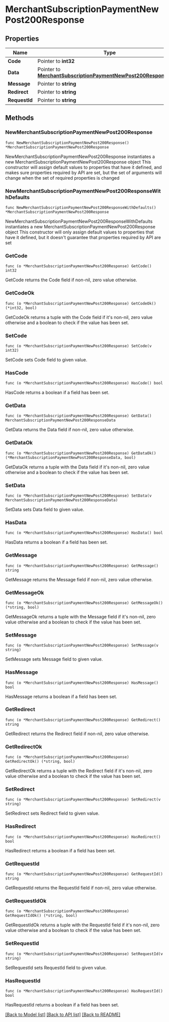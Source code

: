 # MerchantSubscriptionPaymentNewPost200Response

## Properties

Name | Type | Description | Notes
------------ | ------------- | ------------- | -------------
**Code** | Pointer to **int32** |  | [optional] 
**Data** | Pointer to [**MerchantSubscriptionPaymentNewPost200ResponseData**](MerchantSubscriptionPaymentNewPost200ResponseData.md) |  | [optional] 
**Message** | Pointer to **string** |  | [optional] 
**Redirect** | Pointer to **string** |  | [optional] 
**RequestId** | Pointer to **string** |  | [optional] 

## Methods

### NewMerchantSubscriptionPaymentNewPost200Response

`func NewMerchantSubscriptionPaymentNewPost200Response() *MerchantSubscriptionPaymentNewPost200Response`

NewMerchantSubscriptionPaymentNewPost200Response instantiates a new MerchantSubscriptionPaymentNewPost200Response object
This constructor will assign default values to properties that have it defined,
and makes sure properties required by API are set, but the set of arguments
will change when the set of required properties is changed

### NewMerchantSubscriptionPaymentNewPost200ResponseWithDefaults

`func NewMerchantSubscriptionPaymentNewPost200ResponseWithDefaults() *MerchantSubscriptionPaymentNewPost200Response`

NewMerchantSubscriptionPaymentNewPost200ResponseWithDefaults instantiates a new MerchantSubscriptionPaymentNewPost200Response object
This constructor will only assign default values to properties that have it defined,
but it doesn't guarantee that properties required by API are set

### GetCode

`func (o *MerchantSubscriptionPaymentNewPost200Response) GetCode() int32`

GetCode returns the Code field if non-nil, zero value otherwise.

### GetCodeOk

`func (o *MerchantSubscriptionPaymentNewPost200Response) GetCodeOk() (*int32, bool)`

GetCodeOk returns a tuple with the Code field if it's non-nil, zero value otherwise
and a boolean to check if the value has been set.

### SetCode

`func (o *MerchantSubscriptionPaymentNewPost200Response) SetCode(v int32)`

SetCode sets Code field to given value.

### HasCode

`func (o *MerchantSubscriptionPaymentNewPost200Response) HasCode() bool`

HasCode returns a boolean if a field has been set.

### GetData

`func (o *MerchantSubscriptionPaymentNewPost200Response) GetData() MerchantSubscriptionPaymentNewPost200ResponseData`

GetData returns the Data field if non-nil, zero value otherwise.

### GetDataOk

`func (o *MerchantSubscriptionPaymentNewPost200Response) GetDataOk() (*MerchantSubscriptionPaymentNewPost200ResponseData, bool)`

GetDataOk returns a tuple with the Data field if it's non-nil, zero value otherwise
and a boolean to check if the value has been set.

### SetData

`func (o *MerchantSubscriptionPaymentNewPost200Response) SetData(v MerchantSubscriptionPaymentNewPost200ResponseData)`

SetData sets Data field to given value.

### HasData

`func (o *MerchantSubscriptionPaymentNewPost200Response) HasData() bool`

HasData returns a boolean if a field has been set.

### GetMessage

`func (o *MerchantSubscriptionPaymentNewPost200Response) GetMessage() string`

GetMessage returns the Message field if non-nil, zero value otherwise.

### GetMessageOk

`func (o *MerchantSubscriptionPaymentNewPost200Response) GetMessageOk() (*string, bool)`

GetMessageOk returns a tuple with the Message field if it's non-nil, zero value otherwise
and a boolean to check if the value has been set.

### SetMessage

`func (o *MerchantSubscriptionPaymentNewPost200Response) SetMessage(v string)`

SetMessage sets Message field to given value.

### HasMessage

`func (o *MerchantSubscriptionPaymentNewPost200Response) HasMessage() bool`

HasMessage returns a boolean if a field has been set.

### GetRedirect

`func (o *MerchantSubscriptionPaymentNewPost200Response) GetRedirect() string`

GetRedirect returns the Redirect field if non-nil, zero value otherwise.

### GetRedirectOk

`func (o *MerchantSubscriptionPaymentNewPost200Response) GetRedirectOk() (*string, bool)`

GetRedirectOk returns a tuple with the Redirect field if it's non-nil, zero value otherwise
and a boolean to check if the value has been set.

### SetRedirect

`func (o *MerchantSubscriptionPaymentNewPost200Response) SetRedirect(v string)`

SetRedirect sets Redirect field to given value.

### HasRedirect

`func (o *MerchantSubscriptionPaymentNewPost200Response) HasRedirect() bool`

HasRedirect returns a boolean if a field has been set.

### GetRequestId

`func (o *MerchantSubscriptionPaymentNewPost200Response) GetRequestId() string`

GetRequestId returns the RequestId field if non-nil, zero value otherwise.

### GetRequestIdOk

`func (o *MerchantSubscriptionPaymentNewPost200Response) GetRequestIdOk() (*string, bool)`

GetRequestIdOk returns a tuple with the RequestId field if it's non-nil, zero value otherwise
and a boolean to check if the value has been set.

### SetRequestId

`func (o *MerchantSubscriptionPaymentNewPost200Response) SetRequestId(v string)`

SetRequestId sets RequestId field to given value.

### HasRequestId

`func (o *MerchantSubscriptionPaymentNewPost200Response) HasRequestId() bool`

HasRequestId returns a boolean if a field has been set.


[[Back to Model list]](../README.md#documentation-for-models) [[Back to API list]](../README.md#documentation-for-api-endpoints) [[Back to README]](../README.md)


